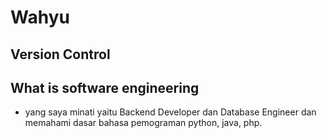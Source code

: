 # Wahyu
## Version Control

## What is software engineering
* yang saya minati yaitu Backend Developer dan Database Engineer dan memahami dasar bahasa pemograman python, java, php.